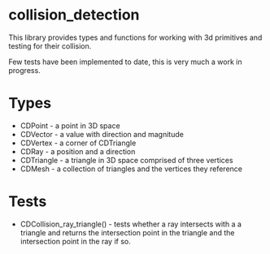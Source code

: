 # collision_detection

This library provides types and functions for working with 3d primitives
and testing for their collision. 

Few tests have been implemented to date, this is very much a work in
progress.

# Types

* CDPoint - a point in 3D space
* CDVector - a value with direction and magnitude
* CDVertex - a corner of CDTriangle 
* CDRay - a position and a direction
* CDTriangle - a triangle in 3D space comprised of three vertices
* CDMesh - a collection of triangles and the vertices they reference

# Tests
* CDCollision_ray_triangle() - tests whether a ray intersects with a
  a triangle and returns the intersection point in the triangle and the
  intersection point in the ray if so.

